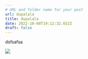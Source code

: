 ```yaml
---
# URL and folder name for your post
url: dupalala
title: dupalala
date: 2022-10-08T19:12:32.652Z
draft: false
---
```

dsfsafsa



![](/blog/cpp/thelastgimbus512.jpg)